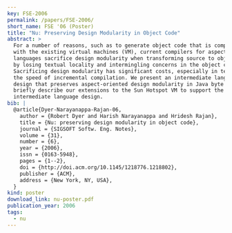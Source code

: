 ```yaml
---
key: FSE-2006
permalink: /papers/FSE-2006/
short_name: FSE '06 (Poster)
title: "Nu: Preserving Design Modularity in Object Code"
abstract: >
  For a number of reasons, such as to generate object code that is compliant
  with the existing virtual machines (VM), current compilers for aspect-oriented
  languages sacrifice design modularity when transforming source to object code
  by losing textual locality and intermingling concerns in the object code.
  Sacrificing design modularity has significant costs, especially in terms of
  the speed of incremental compilation. We present an intermediate language
  design that preserves aspect-oriented design modularity in Java byte code. We
  briefly describe our extensions to the Sun Hotspot VM to support the new
  intermediate language design.
bib: |
  @article{Dyer-Narayanappa-Rajan-06,
    author = {Robert Dyer and Harish Narayanappa and Hridesh Rajan},
    title = {Nu: preserving design modularity in object code},
    journal = {SIGSOFT Softw. Eng. Notes},
    volume = {31},
    number = {6},
    year = {2006},
    issn = {0163-5948},
    pages = {1--2},
    doi = {http://doi.acm.org/10.1145/1218776.1218802},
    publisher = {ACM},
    address = {New York, NY, USA},
  }
kind: poster
download_link: nu-poster.pdf
publication_year: 2006
tags:
  - nu
---
```

